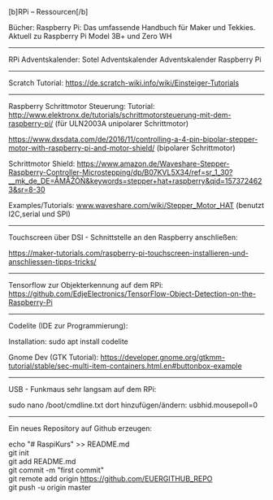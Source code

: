 [b]RPi – Ressourcen[/b]

Bücher: Raspberry Pi: Das umfassende Handbuch für Maker und Tekkies. Aktuell zu Raspberry Pi Model 3B+ und Zero WH
_______________________________________

RPi Adventskalender: Sotel Adventskalender Adventskalender Raspberry Pi
_______________________________________

Scratch Tutorial: https://de.scratch-wiki.info/wiki/Einsteiger-Tutorials
_______________________________________

Raspberry Schrittmotor Steuerung: 
Tutorial: http://www.elektronx.de/tutorials/schrittmotorsteuerung-mit-dem-raspberry-pi/ (für ULN2003A unipolarer Schrittmotor)

https://www.dxsdata.com/de/2016/11/controlling-a-4-pin-bipolar-stepper-motor-with-raspberry-pi-and-motor-shield/ (bipolarer Schrittmotor)

Schrittmotor Shield:
https://www.amazon.de/Waveshare-Stepper-Raspberry-Controller-Microstepping/dp/B07KVL5X34/ref=sr_1_30?__mk_de_DE=ÅMÅŽÕÑ&keywords=stepper+hat+raspberry&qid=1573724623&sr=8-30

Examples/Tutorials: www.waveshare.com/wiki/Stepper_Motor_HAT (benutzt I2C,serial und SPI)
_______________________________________

Touchscreen über DSI - Schnittstelle an den Raspberry anschließen:

https://maker-tutorials.com/raspberry-pi-touchscreen-installieren-und-anschliessen-tipps-tricks/
_______________________________________

Tensorflow zur Objekterkennung auf dem RPi:
https://github.com/EdjeElectronics/TensorFlow-Object-Detection-on-the-Raspberry-Pi
_______________________________________

Codelite (IDE zur Programmierung):

Installation: sudo apt install codelite

Gnome Dev (GTK Tutorial):
https://developer.gnome.org/gtkmm-tutorial/stable/sec-multi-item-containers.html.en#buttonbox-example
_______________________________________

USB - Funkmaus sehr langsam auf dem RPi:

sudo nano /boot/cmdline.txt
dort hinzufügen/ändern: usbhid.mousepoll=0
_______________________________________

Ein neues Repository auf Github erzeugen:

echo "# RaspiKurs" >> README.md<br>
git init<br>
git add README.md<br>
git commit -m "first commit"<br>
git remote add origin https://github.com/EUERGITHUB_REPO<br>
git push -u origin master<br>
